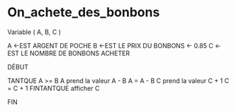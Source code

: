 # On_achete_des_bonbons

Variable ( A, B, C )

A <-EST ARGENT DE POCHE
B <-EST LE PRIX DU BONBONS <- 0.85 
C <-EST LE NOMBRE DE BONBONS ACHETER




DÉBUT

TANTQUE A >= B
A prend la valeur A - B
A = A - B
C prend la valeur C + 1
C = C + 1
FINTANTQUE
afficher C

FIN
